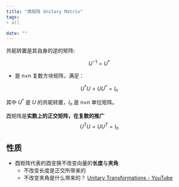 ```yaml
---
title: "酉矩阵 Unitary Matrix"
tags:
- all

date: ""
---
```


共轭转置是其自身的逆的矩阵:

 $$U^{-1}=U^{*}$$

-  是 n×n 复数方块矩阵，满足：

$$U^{*}U=UU^{*}=I_{n}$$

其中 $U^*$ 是 $U$ 的共轭转置，$I_n$ 是 n×n 单位矩阵。

酉矩阵是**实数上的正交矩阵，在复数的推广**
$$U^{T}U=UU^{T}=I_{n}$$

## 性质
- 酉矩阵代表的酉变换不改变向量的**长度**与**夹角**
	- 不改变长度是正交所带来的
	- 不改变夹角是什么带来的？
[Unitary Transformations - YouTube](https://www.youtube.com/watch?v=46Hpy4FiGls&list=PLMrJAkhIeNNSVjnsviglFoY2nXildDCcv&index=10)
